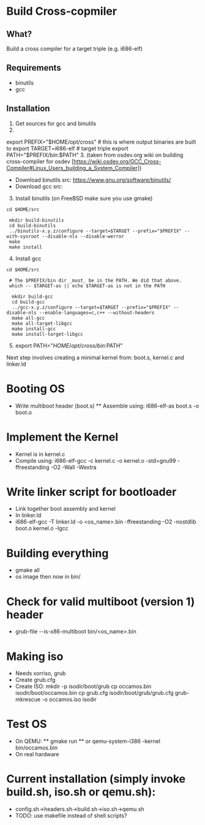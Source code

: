 # Build Cross-copmiler
## What?

Build a cross compiler for a target triple (e.g. i686-elf)
## Requirements

* binutils
* gcc

## Installation
1. Get sources for gcc and binutils
2.
export PREFIX="$HOME/opt/cross" # this is where output binaries are built to
export TARGET=i686-elf # target triple
export PATH="$PREFIX/bin:$PATH"
3. (taken from osdev.org wiki on building cross-compiler for osdev [https://wiki.osdev.org/GCC_Cross-Compiler#Linux_Users_building_a_System_Compiler])
  * Download binutils src: https://www.gnu.org/software/binutils/
  * Download gcc src: 
3. Install binutils (on FreeBSD make sure you use gmake)
```
cd $HOME/src
 
 mkdir build-binutils
 cd build-binutils
 ../binutils-x.y.z/configure --target=$TARGET --prefix="$PREFIX" --with-sysroot --disable-nls --disable-werror
 make
 make install
```
4. Install gcc
```
cd $HOME/src
 
 # The $PREFIX/bin dir _must_ be in the PATH. We did that above.
 which -- $TARGET-as || echo $TARGET-as is not in the PATH
  
  mkdir build-gcc
  cd build-gcc
  ../gcc-x.y.z/configure --target=$TARGET --prefix="$PREFIX" --disable-nls --enable-languages=c,c++ --without-headers
  make all-gcc
  make all-target-libgcc
  make install-gcc
  make install-target-libgcc
```
5. export PATH="$HOME/opt/cross/bin:$PATH"

Next step involves creating a minimal kernel from: boot.s, kernel.c and linker.ld

# Booting OS

* Write multiboot header (boot.s)
** Assemble using: i686-elf-as boot.s -o boot.o

# Implement the Kernel
* Kernel is in kernel.c
* Compile using: i686-elf-gcc -c kernel.c -o kernel.o -std=gnu99 -ffreestanding -O2 -Wall -Wextra

# Write linker script for bootloader
* Link together boot assembly and kernel
* In linker.ld
* i686-elf-gcc -T linker.ld -o <os_name>.bin -ffreestanding -O2 -nostdlib boot.o kernel.o -lgcc

# Building everything
* gmake all
* os image then now in bin/

# Check for valid multiboot (version 1) header
* grub-file --is-x86-multiboot bin/<os_name>.bin

# Making iso
* Needs xorriso, grub
* Create grub.cfg
* Create ISO:
mkdir -p isodir/boot/grub
cp occamos.bin isodir/boot/occamos.bin
cp grub.cfg isodir/boot/grub/grub.cfg
grub-mkrescue -o occamos.iso isodir

# Test OS
* On QEMU:
** gmake run
** or qemu-system-i386 -kernel bin/occamos.bin
* On real hardware

# Current installation (simply invoke build.sh, iso.sh or qemu.sh):
* config.sh->headers.sh->build.sh->iso.sh->qemu.sh
* TODO: use makefile instead of shell scripts?
